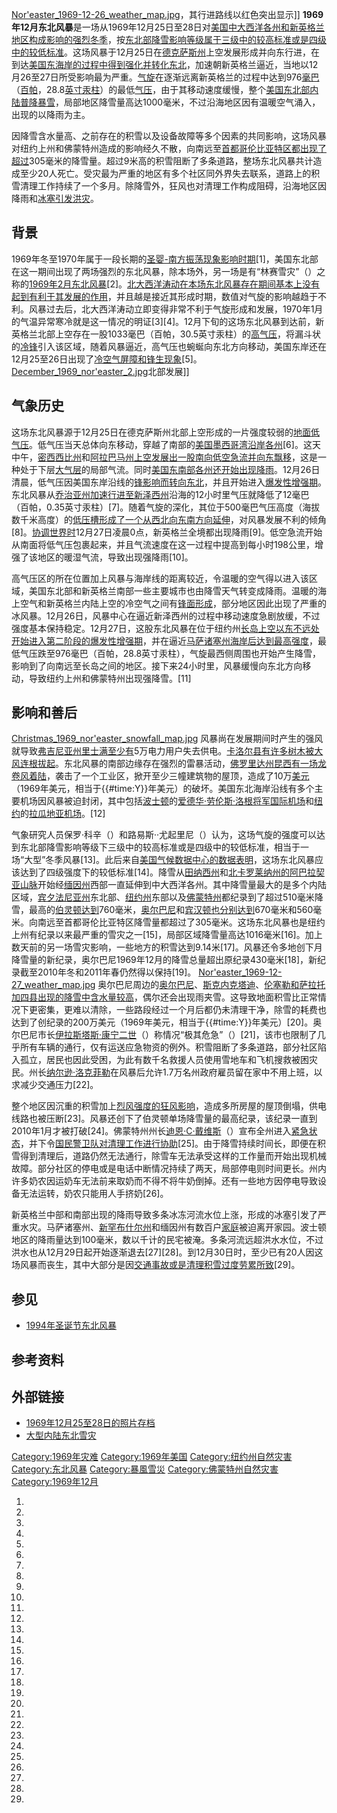 [Nor'easter_1969-12-26_weather_map.jpg](https://zh.wikipedia.org/wiki/File:Nor'easter_1969-12-26_weather_map.jpg "fig:Nor'easter_1969-12-26_weather_map.jpg")，其行进路线以红色突出显示\]\] **1969年12月东北风暴**是一场从1969年12月25日至28日对[美国](../Page/美国.md "wikilink")[中大西洋各州和](https://zh.wikipedia.org/wiki/中大西洋各州 "wikilink")[新英格兰地区构成影响的强烈冬季](https://zh.wikipedia.org/wiki/新英格兰 "wikilink")，按[东北部降雪影响等级属于三级中的较高标准或是四级中的较低标准](https://zh.wikipedia.org/wiki/东北部降雪影响等级 "wikilink")。这场风暴于12月25日在[德克萨斯州](../Page/德克萨斯州.md "wikilink")上空发展形成并向东行进，在到达[美国东海岸的过程中得到强化并转化东北](https://zh.wikipedia.org/wiki/美國東岸 "wikilink")，加速朝新英格兰逼近，当地以12月26至27日所受影响最为严重。[气旋](../Page/气旋.md "wikilink")在逐渐远离新英格兰的过程中达到976[毫巴](../Page/巴.md "wikilink")（[百帕](../Page/帕斯卡.md "wikilink")，28.8[英寸汞柱](https://zh.wikipedia.org/wiki/英寸汞柱 "wikilink")）的最低[气压](../Page/气压.md "wikilink")，由于其移动速度缓慢，整个[美国东北部内陆普降暴雪](https://zh.wikipedia.org/wiki/美国东北部 "wikilink")，局部地区降雪量高达1000毫米，不过沿海地区因有温暖空气涌入，出现的以降雨为主。

因降雪含水量高、之前存在的积雪以及设备故障等多个因素的共同影响，这场风暴对纽约上州和佛蒙特州造成的影响经久不散，向南远至[首都](../Page/首都.md "wikilink")[哥伦比亚特区都出现了超过](https://zh.wikipedia.org/wiki/哥伦比亚特区 "wikilink")305毫米的降雪量。超过9米高的积雪阻断了多条道路，整场东北风暴共计造成至少20人死亡。受灾最为严重的地区有多个社区同外界失去联系，道路上的积雪清理工作持续了一个多月。除降雪外，狂风也对清理工作构成阻碍，沿海地区因降雨和[冰塞引发洪灾](https://zh.wikipedia.org/wiki/冰塞 "wikilink")。

## 背景

1969年冬至1970年属于一段长期的[圣婴-南方振荡现象影响时期](https://zh.wikipedia.org/wiki/圣婴-南方振荡现象 "wikilink")\[1\]，美国东北部在这一期间出现了两场强烈的东北风暴，除本场外，另一场是有“林赛雪灾”（）之称的[1969年2月东北风暴](https://zh.wikipedia.org/wiki/1969年2月东北风暴 "wikilink")\[2\]。[北大西洋涛动在本场东北风暴存在期间基本上没有起到有利于其发展的作用](https://zh.wikipedia.org/wiki/北大西洋涛动 "wikilink")，并且越是接近其形成时期，数值对气旋的影响越趋于不利。风暴过去后，北大西洋涛动立即变得非常不利于气旋形成和发展，1970年1月的气温异常寒冷就是这一情况的明证\[3\]\[4\]。12月下旬的这场东北风暴到达前，新英格兰北部上空存在一股1033毫巴（百帕，30.5英寸汞柱）的[高气压](https://zh.wikipedia.org/wiki/高气压 "wikilink")，将漏斗状的[冷锋](../Page/冷锋.md "wikilink")引入该区域，随着风暴逼近，高气压也蜿蜒向东北方向移动，美国东岸还在12月25至26日出现了[冷空气屏障和](https://zh.wikipedia.org/wiki/冷空气屏障 "wikilink")[锋生现象](https://zh.wikipedia.org/wiki/锋生 "wikilink")\[5\]。 [December_1969_nor'easter_2.jpg](https://zh.wikipedia.org/wiki/File:December_1969_nor'easter_2.jpg "fig:December_1969_nor'easter_2.jpg")北部发展\]\]

## 气象历史

这场东北风暴源于12月25日在德克萨斯州北部上空形成的一片强度较弱的[地面低气压](https://zh.wikipedia.org/wiki/低气压 "wikilink")。低气压当天总体向东移动，穿越了南部的[美国墨西哥湾沿岸各州](https://zh.wikipedia.org/wiki/美国墨西哥湾沿岸地区 "wikilink")\[6\]。这天中午，[密西西比州](../Page/密西西比州.md "wikilink")和[阿拉巴马州上空发展出一股南向](https://zh.wikipedia.org/wiki/阿拉巴马州 "wikilink")[低空急流并向东飘移](https://zh.wikipedia.org/wiki/高速气流 "wikilink")，这是一种处于下层[大气层](../Page/大气层.md "wikilink")的局部气流。同时[美国东南部各州还开始出现降雨](https://zh.wikipedia.org/wiki/美国东南部 "wikilink")。12月26日清晨，低气压因美国东岸沿线的[锋影响而转向东北](https://zh.wikipedia.org/wiki/锋_\(气象\) "wikilink")，并且开始进入[爆发性增强期](https://zh.wikipedia.org/wiki/爆发性增强 "wikilink")。东北风暴从[乔治亚州加速行进至](https://zh.wikipedia.org/wiki/乔治亚州 "wikilink")[新泽西州](../Page/新泽西州.md "wikilink")沿海的12小时里气压就降低了12毫巴（百帕，0.35英寸汞柱）\[7\]。随着气旋的深化，其位于500毫巴气压高度（海拔数千米高度）的[低压槽形成了一个从西北向东南方向延伸](https://zh.wikipedia.org/wiki/低压槽 "wikilink")，对风暴发展不利的倾角\[8\]。[协调世界时](../Page/协调世界时.md "wikilink")12月27日凌晨0点，新英格兰全境都出现降雨\[9\]。低空急流开始从南面将低气压包裹起来，并且气流速度在这一过程中提高到每小时198公里，增强了该地区的暖湿气流，导致出现强降雨\[10\]。

高气压区的所在位置加上风暴与海岸线的距离较近，令温暖的空气得以进入该区域，美国东北部和新英格兰南部一些主要城市也由降雪天气转变成降雨。温暖的海上空气和新英格兰内陆上空的冷空气之间有[锋面形成](https://zh.wikipedia.org/wiki/锋_\(气象\) "wikilink")，部分地区因此出现了严重的冰风暴。12月26日，风暴中心在逼近新泽西州的过程中移动速度急剧放缓，不过强度基本保持稳定。12月27日，这股东北风暴在位于纽约州[长岛上空以东不远处开始进入第二阶段的爆发性增强期](https://zh.wikipedia.org/wiki/长岛_\(纽约\) "wikilink")，并在逼近[马萨诸塞州海岸后达到最高强度](https://zh.wikipedia.org/wiki/马萨诸塞州 "wikilink")，最低气压跌至976毫巴（百帕，28.8英寸汞柱），气旋最西侧周围也开始产生降雪，影响到了向南远至长岛之间的地区。接下来24小时里，风暴缓慢向东北方向移动，导致纽约上州和佛蒙特州出现强降雪。\[11\]

## 影响和善后

[Christmas_1969_nor'easter_snowfall_map.jpg](https://zh.wikipedia.org/wiki/File:Christmas_1969_nor'easter_snowfall_map.jpg "fig:Christmas_1969_nor'easter_snowfall_map.jpg") 风暴尚在发展期间时产生的强风就导致[弗吉尼亚州](../Page/弗吉尼亚州.md "wikilink")[里士满至少有](../Page/里士满_\(弗吉尼亚州\).md "wikilink")5万电力用户失去供电。[卡洛尔县有许多树木被大风连根拔起](https://zh.wikipedia.org/wiki/卡洛尔县_\(维吉尼亚州\) "wikilink")。东北风暴的南部边缘存在强烈的雷暴活动，[佛罗里达州](../Page/佛罗里达州.md "wikilink")[昆西有一场](../Page/昆西_\(佛罗里达州\).md "wikilink")[龙卷风着陆](https://zh.wikipedia.org/wiki/龙卷风 "wikilink")，袭击了一个工业区，掀开至少三幢建筑物的屋顶，造成了10万[美元](../Page/美元.md "wikilink")（1969年美元，相当于{{\#time:Y}}年美元）的破坏。美国东北海岸沿线有多个主要机场因风暴被迫封闭，其中包括[波士顿](../Page/波士顿.md "wikilink")的[爱德华·劳伦斯·洛根将军国际机场](../Page/爱德华·劳伦斯·洛根将军国际机场.md "wikilink")和[纽约](../Page/纽约.md "wikilink")的[拉瓜地亚机场](https://zh.wikipedia.org/wiki/拉瓜地亚机场 "wikilink")。\[12\]

气象研究人员保罗·科辛（）和路易斯··尤起里尼（）认为，这场气旋的强度可以达到东北部降雪影响等级下三级中的较高标准或是四级中的较低标准，相当于一场“大型”冬季风暴\[13\]。此后来自[美国气候数据中心的数据表明](https://zh.wikipedia.org/wiki/美国气候数据中心 "wikilink")，这场东北风暴应该达到了四级强度下的较低标准\[14\]。降雪从[田纳西州](../Page/田纳西州.md "wikilink")和[北卡罗莱纳州的](https://zh.wikipedia.org/wiki/北卡罗莱纳州 "wikilink")[阿巴拉契亚山脉](../Page/阿巴拉契亚山脉.md "wikilink")开始经[缅因州](../Page/缅因州.md "wikilink")西部一直延伸到中大西洋各州。其中降雪量最大的是多个内陆区域，[宾夕法尼亚州](../Page/宾夕法尼亚州.md "wikilink")东北部、[纽约州](../Page/纽约州.md "wikilink")东部以及[佛蒙特州](../Page/佛蒙特州.md "wikilink")都纪录到了超过510毫米降雪，最高的[伯灵顿达到](https://zh.wikipedia.org/wiki/伯灵顿_\(佛蒙特州\) "wikilink")760毫米，[奥尔巴尼](../Page/奥尔巴尼.md "wikilink")和[宾汉顿也分别达到](https://zh.wikipedia.org/wiki/宾汉顿 "wikilink")670毫米和560毫米。向南远至首都哥伦比亚特区降雪量都超过了305毫米。这场东北风暴也是纽约上州有纪录以来最严重的雪灾之一\[15\]，局部区域降雪量高达1016毫米\[16\]。加上数天前的另一场雪灾影响，一些地方的积雪达到9.14米\[17\]。风暴还令多地创下月降雪量的新纪录，奥尔巴尼1969年12月的降雪总量超出原纪录430毫米\[18\]，新纪录截至2010年冬和2011年春仍然得以保持\[19\]。 [Nor'easter_1969-12-27_weather_map.jpg](https://zh.wikipedia.org/wiki/File:Nor'easter_1969-12-27_weather_map.jpg "fig:Nor'easter_1969-12-27_weather_map.jpg") 奥尔巴尼周边的[奥尔巴尼](https://zh.wikipedia.org/wiki/奥尔巴尼县_\(纽约州\) "wikilink")、[斯克内克塔迪](https://zh.wikipedia.org/wiki/斯克内克塔迪县_\(纽约州\) "wikilink")、[伦塞勒和](https://zh.wikipedia.org/wiki/伦塞勒县_\(纽约州\) "wikilink")[萨拉托加四县出现的降雪中含水量较高](https://zh.wikipedia.org/wiki/萨拉托加县_\(纽约州\) "wikilink")，偶尔还会出现雨夹雪。这导致地面积雪比正常情况下更密集，更难以清除，一些路段经过一个月后都仍未清理干净，除雪的耗费也达到了创纪录的200万美元（1969年美元，相当于{{\#time:Y}}年美元）\[20\]。奥尔巴尼市长[伊拉斯塔斯·康宁二世](https://zh.wikipedia.org/wiki/伊拉斯塔斯·康宁二世 "wikilink")（）称情况“极其危急”（）\[21\]，该市也限制了几乎所有车辆的通行，仅有运送应急物资的例外。积雪阻断了多条道路，部分社区陷入孤立，居民也因此受困，为此有数千名救援人员使用雪地车和飞机搜救被困灾民。州长[纳尔逊·洛克菲勒](../Page/纳尔逊·洛克菲勒.md "wikilink")在风暴后允许1.7万名州政府雇员留在家中不用上班，以求减少交通压力\[22\]。

整个地区因沉重的积雪加上[烈风强度的狂风影响](https://zh.wikipedia.org/wiki/蒲福风级 "wikilink")，造成多所房屋的屋顶倒塌，供电线路也被压断\[23\]。风暴还创下了伯灵顿单场降雪量的最高纪录，该纪录一直到2010年1月才被打破\[24\]。佛蒙特州州长[迪恩·C·戴维斯](https://zh.wikipedia.org/wiki/迪恩·C·戴维斯 "wikilink")（）宣布全州进入[紧急状态](https://zh.wikipedia.org/wiki/紧急状态 "wikilink")，并下令[国民警卫队对清理工作进行协助](https://zh.wikipedia.org/wiki/美国国民警卫队 "wikilink")\[25\]。由于降雪持续时间长，即便在积雪得到清理后，道路仍然无法通行，除雪车无法承受这样的工作量而开始出现机械故障。部分社区的停电或是电话中断情况持续了两天，局部停电则时间更长。州内许多奶农因运奶车无法前来取奶而不得不将牛奶倒掉。还有一些地方因停电导致设备无法运转，奶农只能用人手挤奶\[26\]。

新英格兰中部和南部出现的降雨导致多条冰冻河流水位上涨，形成的冰塞引发了严重水灾。马萨诸塞州、[新罕布什尔州](../Page/新罕布什尔州.md "wikilink")和缅因州有数百户[家庭](../Page/家庭.md "wikilink")被迫离开家园。波士顿地区的降雨量达到100毫米，数以千计的民宅被淹。多条河流远超洪水水位，不过洪水也从12月29日起开始逐渐退去\[27\]\[28\]。到12月30日时，至少已有20人因这场风暴而丧生，其中大部分是因[交通事故或是清理积雪过度劳累所致](https://zh.wikipedia.org/wiki/交通事故 "wikilink")\[29\]。

## 参见

  - [1994年圣诞节东北风暴](../Page/1994年圣诞节东北风暴.md "wikilink")

## 参考资料

## 外部链接

  - [1969年12月25至28日的照片存档](https://web.archive.org/web/20140314194050/http://wintercenter.homestead.com/photo1969d.html)
  - [大型内陆东北雪灾](http://apollo.lsc.vsc.edu/projects/snowstorm/)

[Category:1969年灾难](https://zh.wikipedia.org/wiki/Category:1969年灾难 "wikilink") [Category:1969年美国](https://zh.wikipedia.org/wiki/Category:1969年美国 "wikilink") [Category:纽约州自然灾害](https://zh.wikipedia.org/wiki/Category:纽约州自然灾害 "wikilink") [Category:东北风暴](https://zh.wikipedia.org/wiki/Category:东北风暴 "wikilink") [Category:暴風雪災](https://zh.wikipedia.org/wiki/Category:暴風雪災 "wikilink") [Category:佛蒙特州自然灾害](https://zh.wikipedia.org/wiki/Category:佛蒙特州自然灾害 "wikilink") [Category:1969年12月](https://zh.wikipedia.org/wiki/Category:1969年12月 "wikilink")

1.

2.

3.
4.

5.
6.
7.
8.
9.
10.
11.
12.

13.
14.
15.
16.
17.

18.

19.

20.

21.

22.

23.

24.

25.

26.
27.
28.

29.